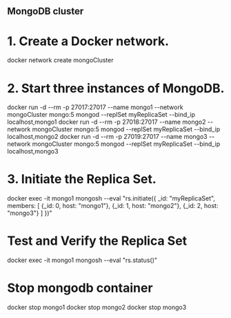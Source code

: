 ## MongoDB cluster


# 1. Create a Docker network.

docker network create mongoCluster

# 2. Start three instances of MongoDB.

docker run -d --rm -p 27017:27017 --name mongo1 --network mongoCluster mongo:5 mongod --replSet myReplicaSet --bind_ip localhost,mongo1
docker run -d --rm -p 27018:27017 --name mongo2 --network mongoCluster mongo:5 mongod --replSet myReplicaSet --bind_ip localhost,mongo2
docker run -d --rm -p 27019:27017 --name mongo3 --network mongoCluster mongo:5 mongod --replSet myReplicaSet --bind_ip localhost,mongo3


# 3. Initiate the Replica Set.

docker exec -it mongo1 mongosh --eval "rs.initiate({
 _id: \"myReplicaSet\",
 members: [
   {_id: 0, host: \"mongo1\"},
   {_id: 1, host: \"mongo2\"},
   {_id: 2, host: \"mongo3\"}
 ]
})"

# Test and Verify the Replica Set

docker exec -it mongo1 mongosh --eval "rs.status()"

# Stop mongodb container

docker stop mongo1
docker stop mongo2
docker stop mongo3
